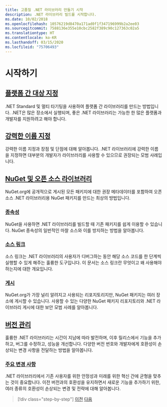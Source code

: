 ```yaml
---
title: 고품질 .NET 라이브러리 만들기 시작
description: .NET 라이브러리 빌드를 시작합니다.
ms.date: 10/02/2018
ms.openlocfilehash: 10576219d8470a171ad0f1f347196999b2a2ee03
ms.sourcegitcommit: 7588136e355e10cbc2582f389c90c127363c02a5
ms.translationtype: HT
ms.contentlocale: ko-KR
ms.lasthandoff: 03/15/2020
ms.locfileid: "75706493"
---
```

# <a name="get-started"></a>시작하기

## <a name="cross-platform-targeting"></a>[플랫폼 간 대상 지정](./cross-platform-targeting.md)

.NET Standard 및 멀티 타기팅을 사용하여 플랫폼 간 라이브러리를 만드는 방법입니다. .NET은 많은 장소에서 실행되며, 좋은 .NET 라이브러리는 가능한 한 많은 플랫폼과 개발자를 지원하려고 해야 합니다.

## <a name="strong-naming"></a>[강력한 이름 지정](./strong-naming.md)

강력한 이름 지정과 장점 및 단점에 대해 알아봅니다. .NET 라이브러리에 강력한 이름을 지정하면 대부분의 개발자가 라이브러리를 사용할 수 있으므로 권장되는 모범 사례입니다.

## <a name="nuget-and-open-source-libraries"></a>[NuGet 및 오픈 소스 라이브러리](./nuget.md)

NuGet.org에 공개적으로 게시된 모든 패키지에 대한 권장 메타데이터를 포함하여 오픈 소스 .NET 라이브러리용 NuGet 패키지를 만드는 최상의 방법입니다.

### <a name="dependencies"></a>[종속성](./dependencies.md)

NuGet을 사용하면 .NET 라이브러리를 빌드할 때 기존 패키지를 쉽게 이용할 수 있습니다. NuGet 종속성의 일반적인 마찰 소스와 이를 방지하는 방법을 알아봅니다.

### <a name="source-link"></a>[소스 링크](./sourcelink.md)

소스 링크는 .NET 라이브러리의 사용자가 디버그하는 동안 해당 소스 코드를 한 단계씩 실행할 수 있게 해주는 훌륭한 도구입니다. 이 문서는 소스 링크란 무엇이고 왜 사용해야 하는지에 대한 개요입니다.

### <a name="publishing"></a>[게시](./publish-nuget-package.md)

NuGet.org가 가장 널리 알려지고 사용되는 리포지토리지만, NuGet 패키지는 여러 장소에 게시할 수 있습니다. 사용할 수 있는 다양한 NuGet 패키지 리포지토리와 .NET 라이브러리 게시에 대한 보안 모범 사례를 알아봅니다.

## <a name="versioning"></a>[버전 관리](./versioning.md)

훌륭한 .NET 라이브러리는 시간이 지남에 따라 발전하며, 이후 릴리스에서 기능을 추가하고, 버그를 수정하고, 성능을 개선합니다. 다양한 버전 번호와 개발자에게 호환성이 손상되는 변경 사항을 전달하는 방법을 알아봅니다.

### <a name="breaking-changes"></a>[주요 변경 사항](./breaking-changes.md)

.NET 라이브러리에서 기존 사용자를 위한 안정성과 미래를 위한 혁신 간에 균형을 맞추는 것이 중요합니다. 이전 버전과의 호환성을 유지하면서 새로운 기능을 추가하기 위한, 여러 종류의 호환성이 손상되는 변경 및 전략에 대해 알아봅니다.

>[!div class="step-by-step"]
>[이전](index.md)
>[다음](cross-platform-targeting.md)
